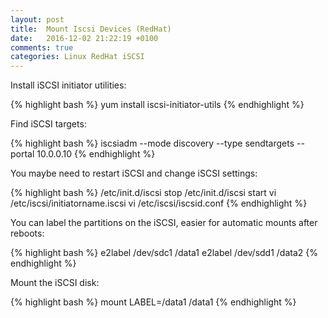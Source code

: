 ```yaml
---
layout: post
title:  Mount Iscsi Devices (RedHat)
date:   2016-12-02 21:22:19 +0100
comments: true
categories: Linux RedHat iSCSI 
---
```


Install iSCSI initiator utilities:

{% highlight bash %}
yum install iscsi-initiator-utils
{% endhighlight %}

Find iSCSI targets:

{% highlight bash %}
iscsiadm --mode discovery --type sendtargets --portal 10.0.0.10
{% endhighlight %}

You maybe need to restart iSCSI and change iSCSI settings:

{% highlight bash %}
/etc/init.d/iscsi stop
/etc/init.d/iscsi start
vi /etc/iscsi/initiatorname.iscsi
vi /etc/iscsi/iscsid.conf
{% endhighlight %}

You can label the partitions on the iSCSI, easier for automatic mounts after reboots:

{% highlight bash %}
e2label /dev/sdc1 /data1
e2label /dev/sdd1 /data2
{% endhighlight %}

Mount the iSCSI disk:

{% highlight bash %}
mount LABEL=/data1 /data1
{% endhighlight %}
